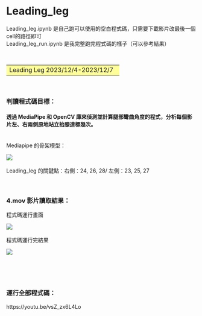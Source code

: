 # Leading_leg

Leading_leg.ipynb 是自己跑可以使用的空白程式碼，只需要下載影片改最後一個cell的路徑即可<br>
Leading_leg_run.ipynb 是我完整跑完程式碼的樣子（可以參考結果）


&emsp;<font size=6><table><tr><td bgcolor=#ffff99> 
Leading Leg 2023/12/4-2023/12/7&ensp; </td></tr></table></font>
<br>
<h3>判讀程式碼目標：</h3>
<h4>透過 MediaPipe 和 OpenCV 庫來偵測並計算腿部彎曲角度的程式，分析每個影片左、右兩側原地站立抬膝達標幾次。</h4> 
<br>
Mediapipe 的骨架模型：

![](https://imgur.com/C98MGPb.png)<br>
<br>
Leading_leg 的關鍵點：右側：24, 26, 28/ 左側：23, 25, 27
<br>
<br>
<br>
<h3>4.mov 影片讀取結果：</h3>
程式碼運行畫面<br>

![](https://imgur.com/nsOeCD4.png)<br>
<br>
程式碼運行完結果<br>

![](https://imgur.com/3qZgiU3.png)<br>
<br>

<br>
<br>
<h3>運行全部程式碼：</h3>
https://youtu.be/vsZ_zx6L4Lo
<br>
<br>
<br>
